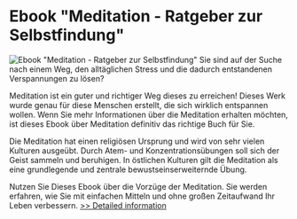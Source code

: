 # Ebook "Meditation - Ratgeber zur Selbstfindung"
![Ebook "Meditation - Ratgeber zur Selbstfindung"](https://mycommerce.akamaized.net/api/pimages/P300534626/BIG/300534626.JPG)
Sie sind auf der Suche nach einem Weg, den alltäglichen Stress und die dadurch entstandenen Verspannungen zu lösen?

Meditation ist ein guter und richtiger Weg dieses zu erreichen! Dieses Werk wurde genau für diese Menschen erstellt, die sich wirklich entspannen wollen. Wenn Sie mehr Informationen über die Meditation erhalten möchten, ist dieses Ebook über Meditation definitiv das richtige Buch für Sie.

Die Meditation hat einen religiösen Ursprung und wird von sehr vielen Kulturen ausgeübt. Durch Atem- und Konzentrationsübungen soll sich der Geist sammeln und beruhigen. In östlichen Kulturen gilt die Meditation als eine grundlegende und zentrale bewustseinserweiternde Übung.

Nutzen Sie Dieses Ebook über die Vorzüge der Meditation. Sie werden erfahren, wie Sie mit einfachen Mitteln und ohne großen Zeitaufwand Ihr Leben verbessern.
[>> Detailed information](https://secure.shareit.com/shareit/product.html?productid=300534626&affiliateid=200057808)